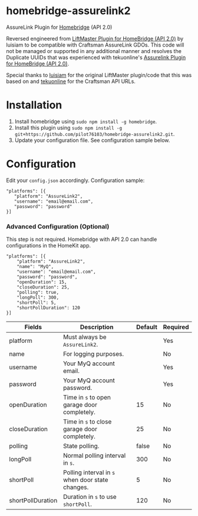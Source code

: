 # homebridge-assurelink2
AssureLink Plugin for [Homebridge](https://github.com/nfarina/homebridge) (API 2.0)

Reversed engineered from [LiftMaster Plugin for HomeBridge (API 2.0)](https://github.com/luisiam/homebridge-liftmaster2) by luisiam to be compatible with Craftsman AssureLink GDOs. This code will not be managed or supported in any additional manner and resolves the Duplicate UUIDs that was experienced with tekuonline's [Assurelink Plugin for HomeBridge (API 2.0)](https://github.com/tekuonline/homebridge-assurelink2).

Special thanks to [luisiam](https://github.com/luisiam) for the original LiftMaster plugin/code that this was based on and [tekuonline](https://github.com/tekuonline) for the Craftsman API URLs.

# Installation
1. Install homebridge using `sudo npm install -g homebridge`.
2. Install this plugin using `sudo npm install -g git+https://github.com/pilot76103/homebridge-assurelink2.git`.
3. Update your configuration file. See configuration sample below.

# Configuration
Edit your `config.json` accordingly. Configuration sample:
 ```
"platforms": [{
    "platform": "AssureLink2",
    "username": "email@email.com",
    "password": "password"
}]
```

### Advanced Configuration (Optional)
This step is not required. Homebridge with API 2.0 can handle configurations in the HomeKit app.
```
"platforms": [{
    "platform": "AssureLink2",
    "name": "MyQ",
    "username": "email@email.com",
    "password": "password",
    "openDuration": 15,
    "closeDuration": 25,
    "polling": true,
    "longPoll": 300,
    "shortPoll": 5,
    "shortPollDuration": 120
}]

```

| Fields            | Description                                      | Default | Required |
|-------------------|--------------------------------------------------|---------|----------|
| platform          | Must always be `AssureLink2`.                    |         | Yes      |
| name              | For logging purposes.                            |         | No       |
| username          | Your MyQ account email.                          |         | Yes      |
| password          | Your MyQ account password.                       |         | Yes      |
| openDuration      | Time in `s` to open garage door completely.      | 15      | No       |
| closeDuration     | Time in `s` to close garage door completely.     | 25      | No       |
| polling           | State polling.                                   | false   | No       |
| longPoll          | Normal polling interval in `s`.                  | 300     | No       |
| shortPoll         | Polling interval in `s` when door state changes. | 5       | No       |
| shortPollDuration | Duration in `s` to use `shortPoll`.              | 120     | No       |
